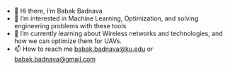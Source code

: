 - 👋 Hi there, I’m Babak Badnava
- 👀 I’m interested in Machine Learning, Optimization, and solving engineering problems with these tools
- 🌱 I’m currently learning about Wireless networks and technologies, and how we can optimize them for UAVs.
- 📫 How to reach me babak.badnava@ku.edu or babak.badnava@gmail.com

<!---
badnava-babak/badnava-babak is a ✨ special ✨ repository because its `README.md` (this file) appears on your GitHub profile.
You can click the Preview link to take a look at your changes.
--->
